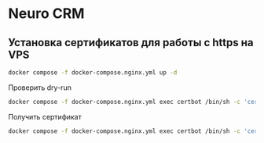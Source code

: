 # Neuro CRM

## Установка сертификатов для работы с https на VPS

```bash
docker compose -f docker-compose.nginx.yml up -d
```
Проверить dry-run
```bash
docker compose -f docker-compose.nginx.yml exec certbot /bin/sh -c 'certbot certonly --webroot --webroot-path /var/www/certbot/ --dry-run -d "$DOMAIN"'
```
Получить сертификат
```bash
docker compose -f docker-compose.nginx.yml exec certbot /bin/sh -c 'certbot certonly --webroot --webroot-path /var/www/certbot/ -d "$DOMAIN"'
```
